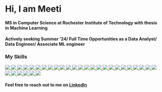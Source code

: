# Hi, I am Meeti

<!--![](https://komarev.com/ghpvc/?username=your-github-meetidixit&color=blueviolet)-->

#### MS in Computer Science at Rochester Institute of Technology with thesis in Machine Learning

#### Actively seeking Summer '24/ Full Time Opportunities as a Data Analyst/ Data Engineer/ Associate ML engineer

<!--[![Meeti's GitHub stats](https://github-readme-stats.vercel.app/api?username=meetidixit)](https://github.com/meetidixt/github-readme-stats)-->

<!--<a href="https://github.com/meetidixit">
  <img align="center" src="https://github-readme-stats.vercel.app/api/top-langs/?username=meetidixit&theme=cobalt&langs_count=8&layout=compact" />
</a>-->

### My Skills
<a href="https://github.com/meetidixit">
<img src="https://img.shields.io/badge/python%20-%2314354C.svg?&style=for-the-badge&logo=python&logoColor=white"/>
</a>
<a href="https://github.com/meetidixit">
<img src="https://img.shields.io/badge/R-%23276DC3.svg?&style=for-the-badge&logo=R&logoColor=white"/>
</a>
<a href="https://github.com/meetidixit">
    <img src="https://img.shields.io/badge/MATLAB-%230076A8.svg?&style=for-the-badge&logo=mathworks&logoColor=white"/>
</a>

<a href="https://github.com/meetidixit">
<img src="https://img.shields.io/badge/java-%23ED8B00.svg?&style=for-the-badge&logo=java&logoColor=white"/>
</a>
<a href="https://github.com/meetidixit">
<img src="https://img.shields.io/badge/c%20-%23F05033.svg?&style=for-the-badge&logo=c%2B%2B&ogoColor=white"/>
</a>
<a href="https://github.com/meetidixit">
<img src="https://img.shields.io/badge/c++%20-%2300599C.svg?&style=for-the-badge&logo=c%2B%2B&ogoColor=white"/>
</a>
<a href="https://github.com/meetidixit">
<img src="https://img.shields.io/badge/html5%20-%23E34F26.svg?&style=for-the-badge&logo=html5&logoColor=white"/>
</a>
<a href="https://github.com/meetidixit">
<img src="https://img.shields.io/badge/css3%20-%231572B6.svg?&style=for-the-badge&logo=css3&logoColor=white"/>
</a>
<a href="https://github.com/meetidixit">
<img src="https://img.shields.io/badge/less%20-%231572B6.svg?&style=for-the-badge&logo=less&logoColor=white"/>
</a>
<!-- <a href="https://github.com/meetidixit">
<img src="https://img.shields.io/badge/bootstrap%20-%23563D7C.svg?&style=for-the-badge&logo=bootstrap&logoColor=white"/>
</a> -->
<a href="https://github.com/meetidixit">
<img src="https://img.shields.io/badge/javascript%20-%23323330.svg?&style=for-the-badge&logo=javascript&logoColor=%23F7DF1E"/>
</a>
<a href="https://github.com/meetidixit">
<img src="https://img.shields.io/badge/typescript%20-%23323330.svg?&style=for-the-badge&logo=typescript&logoColor=%23F7DF1E"/>
</a>
<a href="https://github.com/meetidixit">
<img src="https://img.shields.io/badge/git%20-%23F05033.svg?&style=for-the-badge&logo=git&logoColor=white"/>
</a>
<a href="https://github.com/meetidixit">
<img src="https://img.shields.io/badge/github%20-%23121011.svg?&style=for-the-badge&logo=github&logoColor=white"/>
</a>
<a href="https://github.com/meetidixit">
<img src="https://img.shields.io/badge/mysql-%2300f.svg?&style=for-the-badge&logo=mysql&logoColor=white"/>
</a>
<a href="https://github.com/meetidixit">
<img src="https://img.shields.io/badge/postgres-%23316192.svg?&style=for-the-badge&logo=postgresql&logoColor=white"/>
</a>
<a href="https://github.com/meetidixit">
<img src ="https://img.shields.io/badge/sqlite-%3121011.svg?&style=for-the-badge&logo=sqlite&logoColor=white"/>
</a>
<a href="https://github.com/meetidixit">
<img src="https://img.shields.io/badge/MongoDB-%2347A248.svg?&style=for-the-badge&logo=mongodb&logoColor=white"/>
</a>
<a href="https://github.com/meetidixit">
<img src="https://img.shields.io/badge/Angular-%23DD0031.svg?&style=for-the-badge&logo=angular&logoColor=white"/>
</a>
<a href="https://github.com/meetidixit">
<img src="https://img.shields.io/badge/CUDA-%2376B900.svg?&style=for-the-badge&logo=nvidia&logoColor=white"/>
</a>
<a href="https://github.com/meetidixit">
<img src="https://img.shields.io/badge/Jupyter%20-%23F37626.svg?&style=for-the-badge&logo=Jupyter&logoColor=white" />
</a>
<a href="https://github.com/meetidixit">
<img src="https://img.shields.io/badge/Keras%20-%23D00000.svg?&style=for-the-badge&logo=Keras&logoColor=white"/>
</a>
<a href="https://github.com/meetidixit">
<img src="https://img.shields.io/badge/TensorFlow%20-%23FF6F00.svg?&style=for-the-badge&logo=TensorFlow&logoColor=white" />
</a>
<a href="https://github.com/meetidixit">
<img src="https://img.shields.io/badge/PyTorch%20-%23EE4C2C.svg?&style=for-the-badge&logo=PyTorch&logoColor=white" />
</a>
<a href="https://github.com/meetidixit">
<img src="https://img.shields.io/badge/OpenCV-%235C3EE8.svg?&style=for-the-badge&logo=opencv&logoColor=white"/>
</a>
<a href="https://github.com/meetidixit">
<img src="https://img.shields.io/badge/pandas%20-%23150458.svg?&style=for-the-badge&logo=pandas&logoColor=white" />
</a>
<a href="https://github.com/meetidixit">
<img src="https://img.shields.io/badge/numpy-%23013243.svg?&style=for-the-badge&logo=numpy&logoColor=white"/>
</a>
<a href="https://github.com/meetidixit">
<img src="https://img.shields.io/badge/jax-%236e4ca1.svg?&style=for-the-badge&logo=jax&logoColor=white"/>
</a>
<a href="https://github.com/meetidixit">
<img src="https://img.shields.io/badge/Looker-%2336A64F.svg?&style=for-the-badge&logo=looker&logoColor=white"/>
</a>
<a href="https://github.com/meetidixit">
<img src="https://img.shields.io/badge/Domo-%23009EE3.svg?&style=for-the-badge&logo=domo&logoColor=white"/>
</a>
<a href="https://github.com/meetidixit">
<img src="https://img.shields.io/badge/Tableau-%23E97627.svg?&style=for-the-badge&logo=tableau&logoColor=white"/>
</a>
<a href="https://github.com/meetidixit">
<img src="https://img.shields.io/badge/Power%20BI-%23F2C811.svg?&style=for-the-badge&logo=powerbi&logoColor=white"/>
</a>


#### Feel free to reach out to me on [LinkedIn](https://www.linkedin.com/in/meeti-dixit/)
